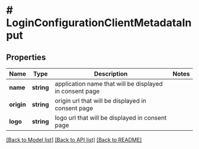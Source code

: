 # # LoginConfigurationClientMetadataInput

## Properties

| Name       | Type       | Description                                             | Notes |
| ---------- | ---------- | ------------------------------------------------------- | ----- |
| **name**   | **string** | application name that will be displayed in consent page |
| **origin** | **string** | origin url that will be displayed in consent page       |
| **logo**   | **string** | logo url that will be displayed in consent page         |

[[Back to Model list]](../../README.md#models) [[Back to API list]](../../README.md#endpoints) [[Back to README]](../../README.md)
